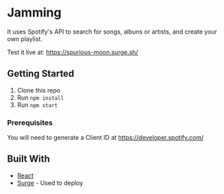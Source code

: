 # Jamming

It uses Spotify's API to search for songs, albuns or artists, and create your own playlist.

Test it live at: https://spurious-moon.surge.sh/ 

## Getting Started

1. Clone this repo
2. Run `npm install`
3. Run `npm start`

### Prerequisites

You will need to generate a Client ID at https://developer.spotify.com/ 

## Built With

* [React](https://reactjs.org/)
* [Surge](https://surge.sh/) - Used to deploy